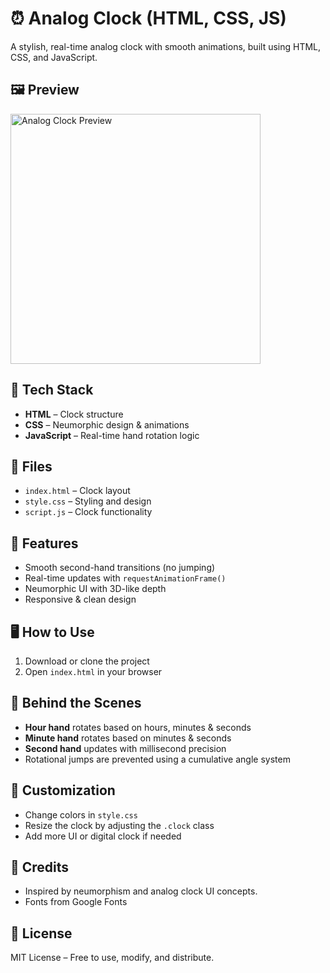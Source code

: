 # ⏰ Analog Clock (HTML, CSS, JS)

A stylish, real-time analog clock with smooth animations, built using HTML, CSS, and JavaScript.

## 🖼️ Preview

<img src="preview.png" alt="Analog Clock Preview" width="400"/>

## 🔧 Tech Stack

- **HTML** – Clock structure  
- **CSS** – Neumorphic design & animations  
- **JavaScript** – Real-time hand rotation logic  

## 📁 Files

- `index.html` – Clock layout  
- `style.css` – Styling and design  
- `script.js` – Clock functionality  

## 🚀 Features

- Smooth second-hand transitions (no jumping)  
- Real-time updates with `requestAnimationFrame()`  
- Neumorphic UI with 3D-like depth  
- Responsive & clean design  

## 🖥️ How to Use

1. Download or clone the project  
2. Open `index.html` in your browser  

## 🧠 Behind the Scenes

- **Hour hand** rotates based on hours, minutes & seconds  
- **Minute hand** rotates based on minutes & seconds  
- **Second hand** updates with millisecond precision  
- Rotational jumps are prevented using a cumulative angle system

## 📌 Customization

- Change colors in `style.css`  
- Resize the clock by adjusting the `.clock` class  
- Add more UI or digital clock if needed

## 🙌 Credits

- Inspired by neumorphism and analog clock UI concepts.
- Fonts from Google Fonts

## 📜 License

MIT License – Free to use, modify, and distribute.
